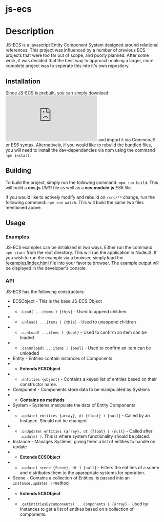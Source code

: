 # js-ecs

# Description

JS-ECS is a javascript Entity Component System designed around relational references. This project was influenced by a number of previous ECS projects that were too far out of scope, and poorly planned. After some work, it was decided that the best way to approach making a larger, more complete project was to seperate this into it's own repository.

## Installation

Since JS-ECS is prebuilt, you can simply download ![/build/ecs.js](https://github.com/InteractiveTimmy/js-ecs/blob/development/build/ecs.js) and import it via CommonJS or ES6 syntax. Alternatively, if you would like to rebuild the bundled files, you will need to install the dev-dependencies via npm using the command `npm install`.

## Building

To build the project, simply run the following command: `npm run build`. This will build a **ecs.js** *UMD* file as well as a **ecs.module.js** *ES6* file.

If you would like to actively modify and rebuild on `/src/**` change, run the following command: `npm run watch`. This will build the same two files mentioned above.

## Usage

### Examples

JS-ECS examples can be initialized in two ways. Either run the command `npm start` from the root directory. This will run the application in NodeJS. If you wish to run the example via a browser, simply load the [/examples/index.html](https://github.com/InteractiveTimmy/js-ecs/blob/development/examples/index.html) file into your favorite browser. The example output will be displayed in the developer's console.

### API

JS-ECS has the following constructors:
 * ECSObject - This is the base JS-ECS Object
 * * `.Load( ...items ) {this}` - Used to append children
 * * `.unload( ...items ) {this}` - Used to unappend children
 * * `.canLoad( ...items ) {bool}` - Used to confirm an item can be loaded
 * * `.canUnload( ...items ) {bool}` - Used to confirm an item can be unloaded
 * Entity - Entities contain instances of Components
 * * **Extends ECSObject**
 * * `.entities {object}` - Contains a keyed list of entities based on their constructor name.
 * Component - Components store data to be manipulated by Systems
 * * **Contains no methods**
 * System - Systems manipulate the data of Entity Components
 * * `.update( entities {array}, dt {float} ) {null}` - Called by an Instance. Should not be changed
 * * `.onUpdate( entities {array}, dt {float} ) {null}` - Called after `.update( )`. This is where system functionality should be placed.
 * Instance - Manages Systems, giving them a list of entities to handle on update
 * * **Extends ECSObject**
 * * `.update( scene {Scene}, dt ) {null}` - Filters the entities of a scene and distributes them to the appropriate systems for operation.
 * Scene - Contains a collection of Entities, is passed into an `Instance.update( )` method
 * * **Extends ECSObject**
 * * `.getEntitiesByComponents( ...Components ) {array}` - Used by Instances to get a list of entities based on a collection of components.
